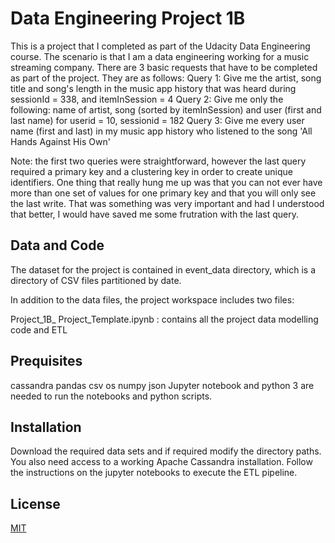 # Data Engineering Project 1B

This is a project that I completed as part of the Udacity Data Engineering course. The scenario is that I am a data engineering working for a music streaming company. There are 3 basic requests that have to be completed as part of the project. They are as follows:
Query 1:  Give me the artist, song title and song's length in the music app history that was heard during sessionId = 338, and itemInSession = 4
Query 2: Give me only the following: name of artist, song (sorted by itemInSession) and user (first and last name) for userid = 10, sessionid = 182
Query 3: Give me every user name (first and last) in my music app history who listened to the song 'All Hands Against His Own'

Note: the first two queries were straightforward, however the last query required a primary key and a clustering key in order to create unique identifiers. One thing that really hung me up was that you can not ever have more than one set of values for one primary key and that you will only see the last write. That was something was very important and had I understood that better, I would have saved me some frutration with the last query.

## Data and Code

The dataset for the project is contained in event_data directory, which is a directory of CSV files partitioned by date.

In addition to the data files, the project workspace includes two files:

Project_1B_ Project_Template.ipynb : contains all the project data modelling code and ETL


## Prequisites
cassandra
pandas
csv
os
numpy
json Jupyter notebook and python 3 are needed to run the notebooks and python scripts.



## Installation
Download the required data sets and if required modify the directory paths. You also need access to a working Apache Cassandra installation. Follow the instructions on the jupyter notebooks to execute the ETL pipeline.

## License
[MIT](https://choosealicense.com/licenses/mit/)
